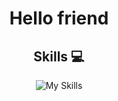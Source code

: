 <h1 align="center"> Hello friend </h1>

<div align="center">
<h2> Skills 💻</h2>

![My Skills](https://skillicons.dev/icons?i=js,next,tailwind,jquery,ts,php,mysql,html,css,sass,react,git)
</div>
